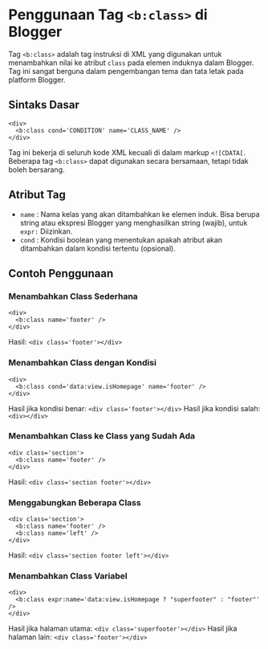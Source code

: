 # Penggunaan Tag `<b:class>` di Blogger

Tag `<b:class>` adalah tag instruksi di XML yang digunakan untuk menambahkan nilai ke atribut `class` pada elemen induknya dalam Blogger. Tag ini sangat berguna dalam pengembangan tema dan tata letak pada platform Blogger.

## Sintaks Dasar
```
<div>
  <b:class cond='CONDITION' name='CLASS_NAME' />
</div>
```
Tag ini bekerja di seluruh kode XML kecuali di dalam markup `<![CDATA[`. Beberapa tag `<b:class>` dapat digunakan secara bersamaan, tetapi tidak boleh bersarang.

## Atribut Tag
+ `name` : Nama kelas yang akan ditambahkan ke elemen induk. Bisa berupa string atau ekspresi Blogger yang menghasilkan string (wajib), untuk `expr:` Diizinkan.
+ `cond` : Kondisi boolean yang menentukan apakah atribut akan ditambahkan dalam kondisi tertentu (opsional).

## Contoh Penggunaan

### Menambahkan Class Sederhana
```
<div>
  <b:class name='footer' />
</div>
```
Hasil: `<div class='footer'></div>`

### Menambahkan Class dengan Kondisi
```
<div>
  <b:class cond='data:view.isHomepage' name='footer' />
</div>
```
Hasil jika kondisi benar: `<div class='footer'></div>`
Hasil jika kondisi salah: `<div></div>`

### Menambahkan Class ke Class yang Sudah Ada
```
<div class='section'>
  <b:class name='footer' />
</div>
```
Hasil: `<div class='section footer'></div>`

### Menggabungkan Beberapa Class
```
<div class='section'>
  <b:class name='footer' />
  <b:class name='left' />
</div>
```
Hasil: `<div class='section footer left'></div>`

### Menambahkan Class Variabel
```
<div>
  <b:class expr:name='data:view.isHomepage ? "superfooter" : "footer"' />
</div>
```
Hasil jika halaman utama: `<div class='superfooter'></div>`
Hasil jika halaman lain: `<div class='footer'></div>`

### 
